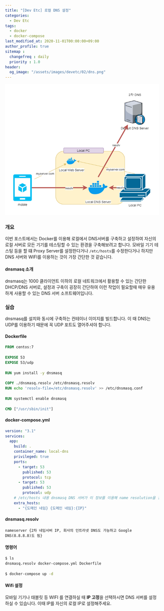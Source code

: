 ```yaml
---
title: "[Dev Etc] 로컬 DNS 설정"
categories: 
  - Dev Etc
tags:
  - docker
  - docker-compose
last_modified_at: 2020-11-01T00:00:00+09:00
author_profile: true
sitemap :
  changefreq : daily
  priority : 1.0
header:
  og_image: "/assets/images/devetc/02/dns.png"
---
```

![](/assets/images/devetc/02/dns.png)
### 개요
이번 포스트에서는 Docker를 이용해 로컬에서 DNS서버를 구축하고 설정하여 자신의 로컬 서버로 모든 기기를 테스팅할 수 있는 환경을 구축해보려고 합니다. 모바일 기기 테스팅 등을 할 떄 Proxy Server를 설정한다거나 `/etc/hosts`를 수정한다거나 하지만 DNS 서버와 WIFI를 이용하는 것이 가장 간단한 것 같습니다.

#### dnsmasq  소개
dnsmasq는 1000 클라이언트 이하의 로컬 네트워크에서 활용할 수 있는 간단한 DHCP/DNS 서버로, 설정과 구축이 굉장히 간단하여 이런 작업이 필요할때 매우 유용하게 사용할 수 있는 DNS 서버 소프트웨어입니다.


### 실습
dnsmasq를 설치와 동시에 구축하는 컨테이너 이미지를 빌드합니다. 이 때 DNS는 UDP를 이용하기 때문에 꼭 UDP 포트도 열어주셔야 합니다.

#### Dockerfile
```Dockerfile
FROM centos:7

EXPOSE 53
EXPOSE 53/udp

RUN yum install -y dnsmasq

COPY ./dnsmasq.resolv /etc/dnsmasq.resolv
RUN echo 'resolv-file=/etc/dnsmasq.resolv' >> /etc/dnsmasq.conf

RUN systemctl enable dnsmasq

CMD ["/usr/sbin/init"]
```

#### docker-compose.yml
```yaml
version: "3.1"
services:
  app:
    build: .
    container_name: local-dns
    privileged: true
    ports:
      - target: 53
        published: 53
        protocol: tcp
      - target: 53
        published: 53
        protocol: udp
    # /etc/hosts 내용 dnsmasq DNS 서버가 이 정보를 이용해 name resolution을 진행함
    extra_hosts:
      - "{도메인 네임} {도메인 네임}:{IP}"
```

#### dnsmasq.resolv
```
nameserver {2차 네임서버 IP, 회사의 인트라넷 DNS도 가능하고 Google DNS(8.8.8.8)도 됨}
```

#### 명령어
```bash
$ ls
dnsmasq.resolv docker-compose.yml Dockerfile

$ docker-compose up -d
```

#### Wifi 설정
모바일 기기나 태블릿 등 WIFI 를 연결하실 때 **IP 고정**을 선택하시면 DNS 서버를 설정하실 수 있습니다. 이때 IP를 자신의 로컬 IP로 설정해주세요.
